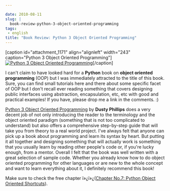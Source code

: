 ```yaml
---

date: 2010-08-11
slug: |
  book-review-python-3-object-oriented-programming
tags:
 - english
title: "Book Review: Python 3 Object Oriented Programming"
---
```


\[caption id="attachment_1171" align="alignleft" width="243"
caption="Python 3 Object Oriented Programming"\][![Python 3 Object
Oriented
Programming](http://www.ogmaciel.com/wp-content/uploads/2010/08/python3objectoriented-243x300.jpg)](http://www.ogmaciel.com/wp-content/uploads/2010/08/python3objectoriented.jpg)\[/caption\]

I can't claim to have looked hard for a **Python** book on **object
oriented programming** (OOP) but I was immediately attracted to the
title of this book. Sure, you can find small tutorials here and there
about some specific facet of OOP but I don't recall ever reading
something that covers designing public interfaces using abstraction,
encapsulation, etc, etc with good and practical examples! If you have,
please drop me a link in the comments. :)

[Python 3 Object Oriented
Programming](http://www.packtpub.com/python-3-object-oriented-programming/book/mid/040810bbki4w?utm_source=ogmaciel.com&utm_medium=bookrev&utm_content=blog&utm_campaign=mdb_004105)
by **Dusty Phillips** does a very decent job of not only introducing the
reader to the terminology and the object oriented paradigm (something
that is not too complicated to understand) but also offers a
comprehensive step-by-step guide that will take you from theory to a
real world project. I've always felt that anyone can pick up a book
about programming and learn its syntax by heart. But putting it all
together and designing something that will actually work is something
that you usually learn by reading other people's code or, if you're
lucky enough, from a mentor. Overall I felt that the book was well
written with a great selection of sample code. Whether you already know
how to do object oriented programming for other languages or are new to
the whole concept and want to learn everything about it, I definitely
recommend this book!

Make sure to check the free chapter ï»¿ï»¿([Chapter No.7: Python Object
Oriented
Shortcuts](https://www.packtpub.com/sites/default/files/1261-chapter-7-Python%20object-oriented-shortcuts.pdf)).
